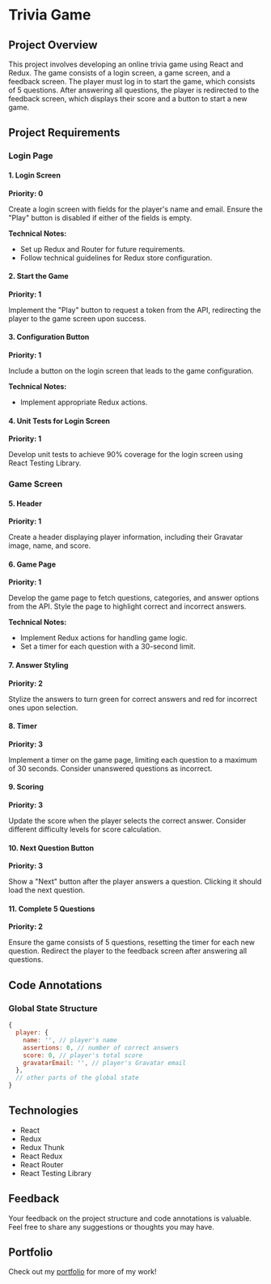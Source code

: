 # Trivia Game

## Project Overview

This project involves developing an online trivia game using React and Redux. The game consists of a login screen, a game screen, and a feedback screen. The player must log in to start the game, which consists of 5 questions. After answering all questions, the player is redirected to the feedback screen, which displays their score and a button to start a new game.

## Project Requirements

### Login Page

#### 1. Login Screen

**Priority: 0**

Create a login screen with fields for the player's name and email. Ensure the "Play" button is disabled if either of the fields is empty.

**Technical Notes:**
- Set up Redux and Router for future requirements.
- Follow technical guidelines for Redux store configuration.

#### 2. Start the Game

**Priority: 1**

Implement the "Play" button to request a token from the API, redirecting the player to the game screen upon success.

#### 3. Configuration Button

**Priority: 1**

Include a button on the login screen that leads to the game configuration.

**Technical Notes:**
- Implement appropriate Redux actions.

#### 4. Unit Tests for Login Screen

**Priority: 1**

Develop unit tests to achieve 90% coverage for the login screen using React Testing Library.

### Game Screen

#### 5. Header

**Priority: 1**

Create a header displaying player information, including their Gravatar image, name, and score.

#### 6. Game Page

**Priority: 1**

Develop the game page to fetch questions, categories, and answer options from the API. Style the page to highlight correct and incorrect answers.

**Technical Notes:**
- Implement Redux actions for handling game logic.
- Set a timer for each question with a 30-second limit.

#### 7. Answer Styling

**Priority: 2**

Stylize the answers to turn green for correct answers and red for incorrect ones upon selection.

#### 8. Timer

**Priority: 3**

Implement a timer on the game page, limiting each question to a maximum of 30 seconds. Consider unanswered questions as incorrect.

#### 9. Scoring

**Priority: 3**

Update the score when the player selects the correct answer. Consider different difficulty levels for score calculation.

#### 10. Next Question Button

**Priority: 3**

Show a "Next" button after the player answers a question. Clicking it should load the next question.

#### 11. Complete 5 Questions

**Priority: 2**

Ensure the game consists of 5 questions, resetting the timer for each new question. Redirect the player to the feedback screen after answering all questions.

## Code Annotations

### Global State Structure

```jsx
{ 
  player: { 
    name: '', // player's name
    assertions: 0, // number of correct answers
    score: 0, // player's total score
    gravatarEmail: '', // player's Gravatar email
  },
  // other parts of the global state
}
```
## Technologies

- React
- Redux
- Redux Thunk
- React Redux
- React Router
- React Testing Library

## Feedback

Your feedback on the project structure and code annotations is valuable. Feel free to share any suggestions or thoughts you may have.

## Portfolio

Check out my [portfolio](my-folio-weld.vercel.app/) for more of my work!